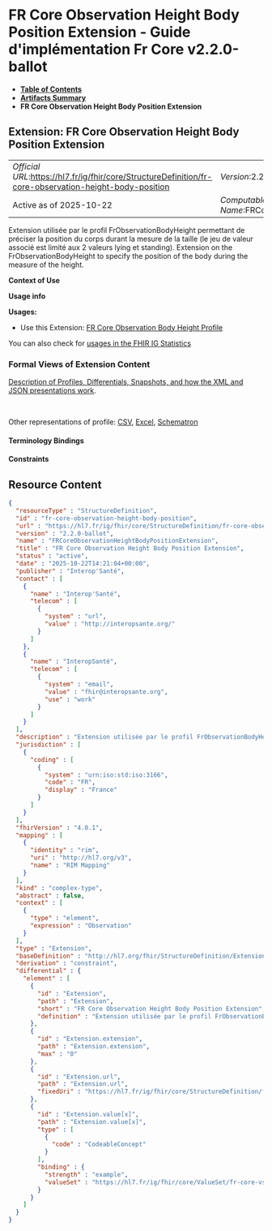 # FR Core Observation Height Body Position Extension - Guide d'implémentation Fr Core v2.2.0-ballot

* [**Table of Contents**](toc.md)
* [**Artifacts Summary**](artifacts.md)
* **FR Core Observation Height Body Position Extension**

## Extension: FR Core Observation Height Body Position Extension 

| | |
| :--- | :--- |
| *Official URL*:https://hl7.fr/ig/fhir/core/StructureDefinition/fr-core-observation-height-body-position | *Version*:2.2.0-ballot |
| Active as of 2025-10-22 | *Computable Name*:FRCoreObservationHeightBodyPositionExtension |

Extension utilisée par le profil FrObservationBodyHeight permettant de préciser la position du corps durant la mesure de la taille (le jeu de valeur associé est limité aux 2 valeurs lying et standing). Extension on the FrObservationBodyHeight to specify the position of the body during the measure of the height.

**Context of Use**

**Usage info**

**Usages:**

* Use this Extension: [FR Core Observation Body Height Profile](StructureDefinition-fr-core-observation-body-height.md)

You can also check for [usages in the FHIR IG Statistics](https://packages2.fhir.org/xig/hl7.fhir.fr.core|current/StructureDefinition/fr-core-observation-height-body-position)

### Formal Views of Extension Content

 [Description of Profiles, Differentials, Snapshots, and how the XML and JSON presentations work](http://build.fhir.org/ig/FHIR/ig-guidance/readingIgs.html#structure-definitions). 

 

Other representations of profile: [CSV](StructureDefinition-fr-core-observation-height-body-position.csv), [Excel](StructureDefinition-fr-core-observation-height-body-position.xlsx), [Schematron](StructureDefinition-fr-core-observation-height-body-position.sch) 

#### Terminology Bindings

#### Constraints



## Resource Content

```json
{
  "resourceType" : "StructureDefinition",
  "id" : "fr-core-observation-height-body-position",
  "url" : "https://hl7.fr/ig/fhir/core/StructureDefinition/fr-core-observation-height-body-position",
  "version" : "2.2.0-ballot",
  "name" : "FRCoreObservationHeightBodyPositionExtension",
  "title" : "FR Core Observation Height Body Position Extension",
  "status" : "active",
  "date" : "2025-10-22T14:21:04+00:00",
  "publisher" : "Interop'Santé",
  "contact" : [
    {
      "name" : "Interop'Santé",
      "telecom" : [
        {
          "system" : "url",
          "value" : "http://interopsante.org/"
        }
      ]
    },
    {
      "name" : "InteropSanté",
      "telecom" : [
        {
          "system" : "email",
          "value" : "fhir@interopsante.org",
          "use" : "work"
        }
      ]
    }
  ],
  "description" : "Extension utilisée par le profil FrObservationBodyHeight permettant de préciser la position du corps durant la mesure de la taille (le jeu de valeur associé est limité aux 2 valeurs lying et standing).\r\nExtension on the FrObservationBodyHeight to specify the position of the body during the measure of the height.",
  "jurisdiction" : [
    {
      "coding" : [
        {
          "system" : "urn:iso:std:iso:3166",
          "code" : "FR",
          "display" : "France"
        }
      ]
    }
  ],
  "fhirVersion" : "4.0.1",
  "mapping" : [
    {
      "identity" : "rim",
      "uri" : "http://hl7.org/v3",
      "name" : "RIM Mapping"
    }
  ],
  "kind" : "complex-type",
  "abstract" : false,
  "context" : [
    {
      "type" : "element",
      "expression" : "Observation"
    }
  ],
  "type" : "Extension",
  "baseDefinition" : "http://hl7.org/fhir/StructureDefinition/Extension",
  "derivation" : "constraint",
  "differential" : {
    "element" : [
      {
        "id" : "Extension",
        "path" : "Extension",
        "short" : "FR Core Observation Height Body Position Extension",
        "definition" : "Extension utilisée par le profil FrObservationBodyHeight permettant de préciser la position du corps durant la mesure de la taille (le jeu de valeur associé est limité aux 2 valeurs lying et standing).\r\nExtension on the FrObservationBodyHeight to specify the position of the body during the measure of the height."
      },
      {
        "id" : "Extension.extension",
        "path" : "Extension.extension",
        "max" : "0"
      },
      {
        "id" : "Extension.url",
        "path" : "Extension.url",
        "fixedUri" : "https://hl7.fr/ig/fhir/core/StructureDefinition/fr-core-observation-height-body-position"
      },
      {
        "id" : "Extension.value[x]",
        "path" : "Extension.value[x]",
        "type" : [
          {
            "code" : "CodeableConcept"
          }
        ],
        "binding" : {
          "strength" : "example",
          "valueSet" : "https://hl7.fr/ig/fhir/core/ValueSet/fr-core-vs-height-body-position"
        }
      }
    ]
  }
}

```
